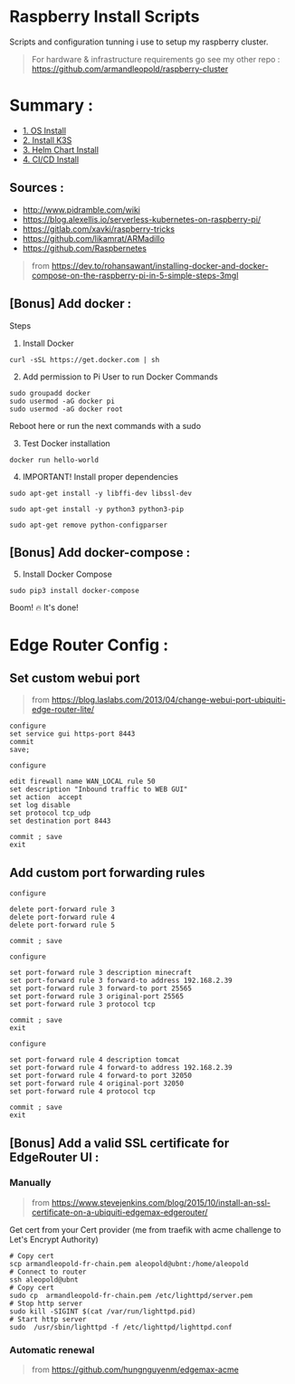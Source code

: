 # Raspberry Install Scripts
Scripts and configuration tunning i use to setup my raspberry cluster.

> For hardware & infrastructure requirements go see my other repo : https://github.com/armandleopold/raspberry-cluster

# Summary :

* [1. OS Install](os-boot-install/README.md)
* [2. Install K3S](k3s-install/README.md)
* [3. Helm Chart Install](helm-charts-install/README.md)
* [4. CI/CD Install](ci-cd-install/README.md)

## Sources : 
* http://www.pidramble.com/wiki
* https://blog.alexellis.io/serverless-kubernetes-on-raspberry-pi/
* https://gitlab.com/xavki/raspberry-tricks
* https://github.com/likamrat/ARMadillo
* https://github.com/Raspbernetes

> from https://dev.to/rohansawant/installing-docker-and-docker-compose-on-the-raspberry-pi-in-5-simple-steps-3mgl

## [Bonus] Add docker :

Steps
1. Install Docker
```
curl -sSL https://get.docker.com | sh
```
2. Add permission to Pi User to run Docker Commands
```
sudo groupadd docker
sudo usermod -aG docker pi
sudo usermod -aG docker root
```
Reboot here or run the next commands with a sudo

3. Test Docker installation
```
docker run hello-world
```
4. IMPORTANT! Install proper dependencies
```
sudo apt-get install -y libffi-dev libssl-dev

sudo apt-get install -y python3 python3-pip

sudo apt-get remove python-configparser
```
## [Bonus] Add docker-compose :

5. Install Docker Compose
```
sudo pip3 install docker-compose
```
Boom! 🔥 It's done!


# Edge Router Config : 

## Set custom webui port

> from https://blog.laslabs.com/2013/04/change-webui-port-ubiquiti-edge-router-lite/

```
configure
set service gui https-port 8443
commit
save;

configure

edit firewall name WAN_LOCAL rule 50
set description "Inbound traffic to WEB GUI"
set action  accept
set log disable
set protocol tcp_udp
set destination port 8443

commit ; save
exit
```

## Add custom port forwarding rules

```
configure

delete port-forward rule 3
delete port-forward rule 4
delete port-forward rule 5

commit ; save

configure

set port-forward rule 3 description minecraft
set port-forward rule 3 forward-to address 192.168.2.39
set port-forward rule 3 forward-to port 25565
set port-forward rule 3 original-port 25565
set port-forward rule 3 protocol tcp

commit ; save
exit

configure

set port-forward rule 4 description tomcat
set port-forward rule 4 forward-to address 192.168.2.39
set port-forward rule 4 forward-to port 32050
set port-forward rule 4 original-port 32050
set port-forward rule 4 protocol tcp

commit ; save
exit
```

## [Bonus] Add a valid SSL certificate for EdgeRouter UI : 

### Manually

> from https://www.stevejenkins.com/blog/2015/10/install-an-ssl-certificate-on-a-ubiquiti-edgemax-edgerouter/

Get cert from your Cert provider (me from traefik with acme challenge to Let's Encrypt Authority)
```
# Copy cert
scp armandleopold-fr-chain.pem aleopold@ubnt:/home/aleopold
# Connect to router
ssh aleopold@ubnt
# Copy cert
sudo cp  armandleopold-fr-chain.pem /etc/lighttpd/server.pem
# Stop http server
sudo kill -SIGINT $(cat /var/run/lighttpd.pid)
# Start http server
sudo  /usr/sbin/lighttpd -f /etc/lighttpd/lighttpd.conf
```

 ### Automatic renewal
> from https://github.com/hungnguyenm/edgemax-acme


